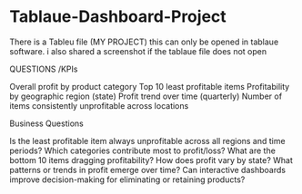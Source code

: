 # Tablaue-Dashboard-Project
There is a Tableu file (MY PROJECT) this can only be opened in tablaue software.
i also shared a screenshot if the tablaue file does not open 


QUESTIONS /KPIs

Overall profit by product category
Top 10 least profitable items
Profitability by geographic region (state)
Profit trend over time (quarterly)
Number of items consistently unprofitable across locations

Business Questions

Is the least profitable item always unprofitable across all regions and time periods?
Which categories contribute most to profit/loss?
What are the bottom 10 items dragging profitability?
How does profit vary by state?
What patterns or trends in profit emerge over time?
Can interactive dashboards improve decision-making for eliminating or retaining products?
